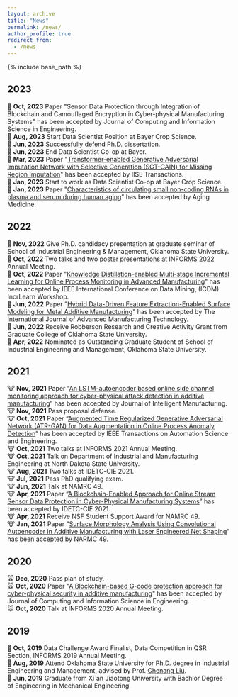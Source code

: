 ```yaml
---
layout: archive
title: "News"
permalink: /news/
author_profile: true
redirect_from:
  - /news
---
```


{% include base_path %}

2023
------
🐰 **Oct, 2023** Paper "Sensor Data Protection through Integration of Blockchain and Camouflaged Encryption in Cyber-physical Manufacturing Systems" has been accepted by Journal of Computing and Information Science in Engineering.\
🐰 **Aug, 2023** Start Data Scientist Position at Bayer Crop Science.\
🐰 **Jun, 2023** Successfully defend Ph.D. dissertation.\
🐰 **Jun, 2023** End Data Scientist Co-op at Bayer.\
🐰 **Mar, 2023** Paper "[Transformer-enabled Generative Adversarial Imputation Network with Selective Generation (SGT-GAIN) for Missing Region Imputation](https://doi.org/10.1080/24725854.2023.2193257)" has been accepted by IISE Transactions.\
🐰 **Jan, 2023** Start to work as Data Scientist Co-op at Bayer Crop Science.\
🐰 **Jan, 2023** Paper "[Characteristics of circulating small non-coding RNAs in plasma and serum during human aging](https://doi.org/10.1002/agm2.12241)" has been accepted by Aging Medicine.

2022
------
🐯 **Nov, 2022** Give Ph.D. candidacy presentation at graduate seminar of School of Industrial Engineering & Management, Oklahoma State University.\
🐯 **Oct, 2022** Two talks and two poster presentations at INFORMS 2022 Annual Meeting.\
🐯 **Oct, 2022** Paper "[Knowledge Distillation-enabled Multi-stage Incremental Learning for Online Process Monitoring in Advanced Manufacturing]( https://doi.org/10.1109/ICDMW58026.2022.00154)" has been accepted by IEEE International Conference on Data Mining, (ICDM) IncrLearn Workshop.\
🐯 **Jun, 2022**  Paper "[Hybrid Data-Driven Feature Extraction-Enabled Surface Modeling for Metal Additive Manufacturing](https://doi.org/10.1007/s00170-022-09608-z)" has been accepted by The International Journal of Advanced Manufacturing Technology.\
🐯 **Jun, 2022**  Receive Robberson Research and Creative Activity Grant from Graduate College of Oklahoma State University.\
🐯 **Apr, 2022**  Nominated as Outstanding Graduate Student of School of Industrial Engineering and Management, Oklahoma State University.

2021
------
🐮 **Nov, 2021**  Paper “[An LSTM-autoencoder based online side channel monitoring approach for cyber-physical attack detection in additive manufacturing](https://doi.org/10.1007/s10845-021-01879-9 )” has been accepted by Journal of Intelligent Manufacturing.\
🐮 **Nov, 2021**  Pass proposal defense.\
🐮 **Oct, 2021**  Paper “[Augmented Time Regularized Generative Adversarial Network (ATR-GAN) for Data Augmentation in Online Process Anomaly Detection](https://doi.org/10.1109/TASE.2021.3118635)” has been accepted by IEEE Transactions on Automation Science and Engineering.\
🐮 **Oct, 2021**  Two talks at INFORMS 2021 Annual Meeting.\
🐮 **Oct, 2021**  Talk on Department of Industrial and Manufacturing Engineering at North Dakota State University.\
🐮 **Aug, 2021**  Two talks at IDETC-CIE 2021.\
🐮 **Jul, 2021**  Pass PhD qualifying exam.\
🐮 **Jun, 2021**  Talk at NAMRC 49.\
🐮 **Apr, 2021**  Paper “[A Blockchain-Enabled Approach for Online Stream Sensor Data Protection in Cyber-Physical Manufacturing Systems](https://doi.org/10.1115/DETC2021-72023)” has been accepted by IDETC-CIE 2021.\
🐮 **Apr, 2021**  Receive NSF Student Support Award for NAMRC 49.\
🐮 **Jan, 2021**  Paper "[Surface Morphology Analysis Using Convolutional Autoencoder in Additive Manufacturing with Laser Engineered Net Shaping](https://doi.org/10.1016/j.promfg.2021.06.005 )" has been accepted by NARMC 49.

2020
------
🐭 **Dec, 2020**  Pass plan of study.\
🐭 **Oct, 2020**  Paper "[A Blockchain-based G-code protection approach for cyber-physical security in additive manufacturing](https://doi.org/10.1115/1.4048966 )" has been accepted by Journal of Computing and Information Science in Engineering.\
🐭 **Oct, 2020**  Talk at INFORMS 2020 Annual Meeting.

2019
------
🐷 **Oct, 2019**  Data Challenge Award Finalist, Data Competition in QSR Section, INFORMS 2019 Annual Meeting.\
🐷 **Aug, 2019**  Attend Oklahoma State University for Ph.D. degree in Industrial Engineering and Management, advised by Prof. [Chenang Liu](https://ceat.okstate.edu/iem/people/c-liu-faculty-profile.html).\
🐷 **Jun, 2019**  Graduate from Xi`an Jiaotong University with Bachlor Degree of Engineering in Mechanical Engineering.
